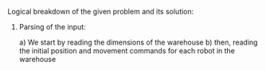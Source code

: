 Logical breakdown of the given problem and its solution:

1. Parsing of the input:

    a) We start by reading the dimensions of the warehouse 
    b) then, reading the initial position and movement commands for each robot in the warehouse

